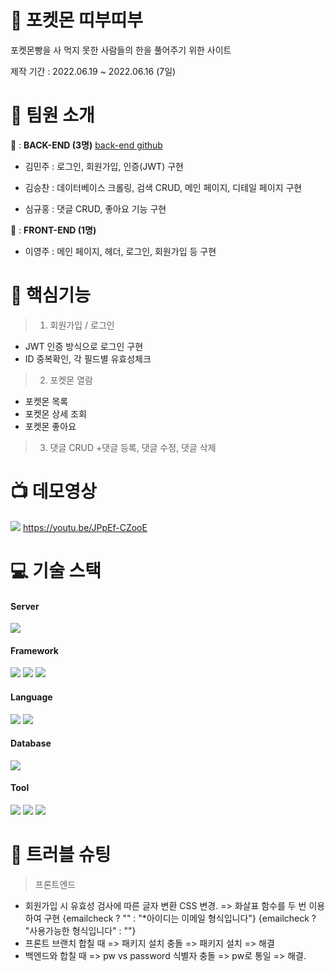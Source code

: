 # 🎁 포켓몬 띠부띠부

포켓몬빵을 사 먹지 못한 사람들의 한을 풀어주기 위한 사이트

제작 기간 : 2022.06.19 ~ 2022.06.16 (7일)

# :information_desk_person: 팀원 소개

🦌 : **BACK-END (3명)**  <a href="https://github.com/KorOnechild/Proj.DDibu-backend">back-end github</a>

 + 김민주 : 로그인, 회원가입, 인증(JWT) 구현

 + 김승찬 : 데이터베이스 크롤링, 검색 CRUD, 메인 페이지, 디테일 페이지 구현

 + 심규홍 : 댓글 CRUD, 좋아요 기능 구현

🎅 : **FRONT-END (1명)** 

 + 이영주 : 메인 페이지, 헤더, 로그인, 회원가입 등 구현

# :dizzy: 핵심기능
> 1) 회원가입 / 로그인
 + JWT 인증 방식으로 로그인 구현
 + ID 중복확인, 각 필드별 유효성체크

> 2) 포켓몬 열람
 + 포켓몬 목록
 + 포켓몬 상세 조회
 + 포켓몬 좋아요

> 3) 댓글 CRUD
 +댓글 등록, 댓글 수정, 댓글 삭제

# :tv: 데모영상
<img src="https://img.shields.io/badge/YouTube-FF0000?style=flat&logo=YouTube&logoColor=white"/> https://youtu.be/JPpEf-CZooE

# :computer: 기술 스택 
#### Server 
  <img src="https://img.shields.io/badge/aws-232F3E?style=for-the-badge&logo=AmazonAWS&logoColor=white">
  
#### Framework
  <img src="https://img.shields.io/badge/Spring-6DB33F?style=for-the-badge&logo=Spring&logoColor=white"> <img src="https://img.shields.io/badge/Springboot-6DB33F?style=for-the-badge&logo=Springboot&logoColor=white"> <img src="https://img.shields.io/badge/react-61DAFB?style=for-the-badge&logo=react&logoColor=black">
  
#### Language
  <img src="https://img.shields.io/badge/JAVA-007396?style=for-the-badge&logo=java&logoColor=white"> <img src="https://img.shields.io/badge/javascript-F7DF1E?style=for-the-badge&logo=javascript&logoColor=black"> 
  
#### Database
  <img src="https://img.shields.io/badge/mysql-4479A1?style=for-the-badge&logo=mysql&logoColor=white">
  
#### Tool
  <img src="https://img.shields.io/badge/gradle-02303A?style=for-the-badge&logo=gradle&logoColor=white"> <img src="https://img.shields.io/badge/Git-00000?style=for-the-badge&logo=Git&logoColor=F05032]"/> <img src="https://img.shields.io/badge/Github-181717?style=for-the-badge&logo=Github&logoColor=white]"/>

# :key: 트러블 슈팅
> 프론트엔드
 + 회원가입 시 유효성 검사에 따른 글자 변환 CSS 변경. => 화살표 함수를 두 번 이용하여 구현
  <Check>{emailcheck ? "" : "*아이디는 이메일 형식입니다"}</Check>
  <Check2>{emailcheck ? "사용가능한 형식입니다" : ""}</Check2>
 + 프론트 브랜치 합칠 때 => 패키지 설치 충돌 => 패키지 설치 => 해결
 + 백엔드와 합칠 때 => pw vs password 식별자 충돌 => pw로 통일 => 해결.

